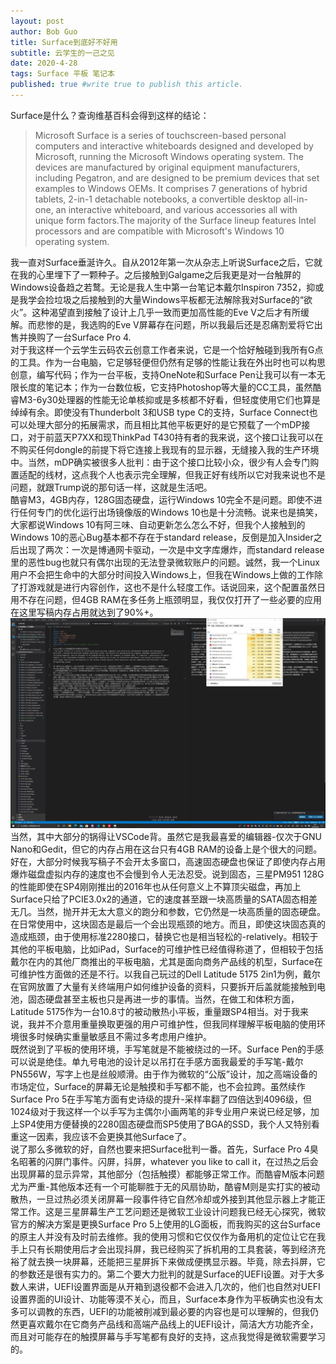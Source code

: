 ```yaml
---
layout: post
author: Bob Guo
title: Surface到底好不好用
subtitle: 云学生的一己之见
date: 2020-4-28
tags: Surface 平板 笔记本
published: true #write true to publish this article.
---
```

Surface是什么？查询维基百科会得到这样的结论：
> Microsoft Surface is a series of touchscreen-based personal computers and interactive whiteboards designed and developed by Microsoft, running the Microsoft Windows operating system. The devices are manufactured by original equipment manufacturers, including Pegatron, and are designed to be premium devices that set examples to Windows OEMs. It comprises 7 generations of hybrid tablets, 2-in-1 detachable notebooks, a convertible desktop all-in-one, an interactive whiteboard, and various accessories all with unique form factors.The majority of the Surface lineup features Intel processors and are compatible with Microsoft's Windows 10 operating system.

我一直对Surface垂涎许久。自从2012年第一次从杂志上听说Surface之后，它就在我的心里埋下了一颗种子。之后接触到Galgame之后我更是对一台触屏的Windows设备趋之若鹜。无论是我人生中第一台笔记本戴尔Inspiron 7352，抑或是我学会捡垃圾之后接触到的大量Windows平板都无法解除我对Surface的“欲火”。这种渴望直到接触了设计上几乎一致而更加高性能的Eve V之后才有所缓解。而悲惨的是，我选购的Eve V屏幕存在问题，所以我最后还是忍痛割爱将它出售并换购了一台Surface Pro 4.    
对于我这样一个云学生云码农云创意工作者来说，它是一个恰好触碰到我所有G点的工具。作为一台电脑，它足够轻便但仍然有足够的性能让我在外出时也可以构思创意，编写代码；作为一台平板，支持OneNote和Surface Pen让我可以有一本无限长度的笔记本；作为一台数位板，它支持Photoshop等大量的CC工具，虽然酷睿M3-6y30处理器的性能无论单核抑或是多核都不好看，但轻度使用它们也算是绰绰有余。即使没有Thunderbolt 3和USB type C的支持，Surface Connect也可以处理大部分的拓展需求，而且相比其他平板更好的是它预载了一个mDP接口，对于前蓝天P7XX和现ThinkPad T430持有者的我来说，这个接口让我可以在不购买任何dongle的前提下将它连接上我现有的显示器，无缝接入我的生产环境中。当然，mDP确实被很多人批判：由于这个接口比较小众，很少有人会专门购置适配的线材，这点我个人也表示完全理解，但我正好有线所以它对我来说也不是问题，就跟Trump说的那句话一样，这就是生活吧。  
酷睿M3，4GB内存，128G固态硬盘，运行Windows 10完全不是问题。即使不进行任何专门的优化运行出场镜像版的Windows 10也是十分流畅。说来也是搞笑，大家都说Windows 10有阿三味、自动更新怎么怎么不好，但我个人接触到的Windows 10的恶心Bug基本都不存在于standard release，反倒是加入Insider之后出现了两次：一次是博通网卡驱动，一次是中文字库爆炸，而standard release里的恶性bug也就只有偶尔出现的无法登录微软账户的问题。诚然，我一个Linux用户不会把生命中的大部分时间投入Windows上，但我在Windows上做的工作除了打游戏就是进行内容创作，这也不是什么轻度工作。话说回来，这个配置虽然日用不存在问题，但4GB RAM在多任务上瓶颈明显，我仅仅打开了一些必要的应用在这里写稿内存占用就达到了90%+。![Alt text](/img/surface/usage.jpg)当然，其中大部分的锅得让VSCode背。虽然它是我最喜爱的编辑器-仅次于GNU Nano和Gedit，但它的内存占用在这台只有4GB RAM的设备上是个很大的问题。好在，大部分时候我写稿子不会开太多窗口，高速固态硬盘也保证了即使内存占用爆炸磁盘虚拟内存的速度也不会慢到令人无法忍受。说到固态，三星PM951 128G的性能即使在SP4刚刚推出的2016年也从任何意义上不算顶尖磁盘，再加上Surface只给了PCIE3.0x2的通道，它的速度甚至跟一块高质量的SATA固态相差无几。当然，抛开并无太大意义的跑分和参数，它仍然是一块高质量的固态硬盘。在日常使用中，这块固态是最后一个会出现瓶颈的地方。而且，即使这块固态真的造成瓶颈，由于使用标准2280接口，替换它也是相当轻松的-relatively。相较于其他的平板电脑，比如iPad，Surface的可维护性已经值得称道了，但相较于包括戴尔在内的其他厂商推出的平板电脑，尤其是面向商务产品线的机型，Surface在可维护性方面做的还是不行。以我自己玩过的Dell Latitude 5175 2in1为例，戴尔在官网放置了大量有关终端用户如何维护设备的资料，只要拆开后盖就能接触到电池，固态硬盘甚至主板也只是再进一步的事情。当然，在做工和体积方面，Latitude 5175作为一台10.8寸的被动散热小平板，重量跟SP4相当。对于我来说，我并不介意用重量换取更强的用户可维护性，但我同样理解平板电脑的使用环境很多时候确实重量敏感且不需过多考虑用户维护。  
既然说到了平板的使用环境，手写笔就是不能被绕过的一环。Surface Pen的手感可以说是绝佳。单九号电池的设计足以吊打在手感方面我最爱的手写笔-戴尔PN556W，写字上也是丝般顺滑。由于作为微软的“公版”设计，加之高端设备的市场定位，Surface的屏幕无论是触摸和手写都不能，也不会拉跨。虽然续作Surface Pro 5在手写笔方面有史诗级的提升-采样率翻了四倍达到4096级，但1024级对于我这样一个以手写为主偶尔小画两笔的非专业用户来说已经足够，加上SP4使用方便替换的2280固态硬盘而SP5使用了BGA的SSD，我个人又特别看重这一因素，我应该不会更换其他Surface了。  
说了那么多微软的好，自然也要来把Surface批判一番。首先，Surface Pro 4臭名昭著的闪屏门事件。闪屏，抖屏，whatever you like to call it，在过热之后会出现屏幕的显示异常，其他部分（包括触摸）都能够正常工作。而酷睿M版本问题尤为严重-其他版本还有一个可能聊胜于无的风扇协助，酷睿M则是实打实的被动散热，一旦过热必须关闭屏幕一段事件待它自然冷却或外接到其他显示器上才能正常工作。这是三星屏幕生产工艺问题还是微软工业设计问题我已经无心探究，微软官方的解决方案是更换Surface Pro 5上使用的LG面板，而我购买的这台Surface的原主人并没有及时前去维修。我的使用习惯和它仅仅作为备用机的定位让它在我手上只有长期使用后才会出现抖屏，我已经购买了拆机用的工具套装，等到经济充裕了就去换一块屏幕，还能把三星屏拆下来做成便携显示器。毕竟，除去抖屏，它的参数还是很有实力的。第二个要大力批判的就是Surface的UEFI设置。对于大多数人来讲，UEFI设置界面是从开箱到退役都不会进入几次的，他们也自然对UEFI设置界面的UI设计、功能等漠不关心，而且，Surface本身作为平板确实也没有太多可以调教的东西，UEFI的功能被削减到最必要的内容也是可以理解的，但我仍然更喜欢戴尔在它商务产品线和高端产品线上的UEFI设计，简洁大方功能齐全，而且对可能存在的触摸屏幕与手写笔都有良好的支持，这点我觉得是微软需要学习的。